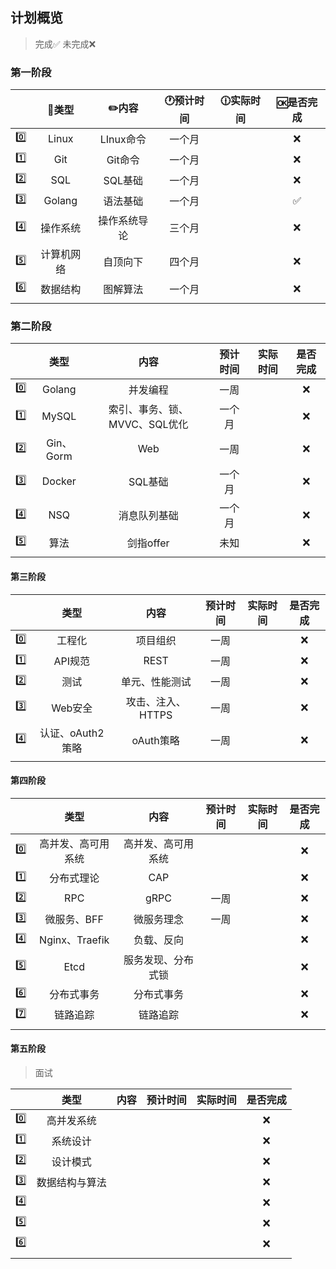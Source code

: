 ## 计划概览

> 完成✅ 未完成❌

### 第一阶段

|      |   🍭类型    |    ✏️内容     | 🕐预计时间 | 🕧实际时间 | 🆗是否完成 |
| ---- | :--------: | :----------: | :-------: | :-------: | :-------: |
| 0️⃣    |   Linux    |  LInux命令   |  一个月   |           |     ❌     |
| 1️⃣    |    Git     |   Git命令    |  一个月   |           |     ❌     |
| 2️⃣    |    SQL     |   SQL基础    |  一个月   |           |     ❌     |
| 3️⃣    |   Golang   |   语法基础   |  一个月   |           |     ✅     |
| 4️⃣    |  操作系统  | 操作系统导论 |  三个月   |           |     ❌     |
| 5️⃣    | 计算机网络 |   自顶向下   |  四个月   |           |     ❌     |
| 6️⃣    |  数据结构  |   图解算法   |  一个月   |           |     ❌     |
|      |            |              |           |           |           |

### 第二阶段

|      |   类型    |             内容              | 预计时间 | 实际时间 | 是否完成 |
| ---- | :-------: | :---------------------------: | :------: | :------: | :------: |
| 0️⃣    |  Golang   |           并发编程            |   一周   |          |    ❌     |
| 1️⃣    |   MySQL   | 索引、事务、锁、MVVC、SQL优化 |  一个月  |          |    ❌     |
| 2️⃣    | Gin、Gorm |              Web              |   一周   |          |    ❌     |
| 3️⃣    |  Docker   |            SQL基础            |  一个月  |          |    ❌     |
| 4️⃣    |    NSQ    |         消息队列基础          |  一个月  |          |    ❌     |
| 5️⃣    |   算法    |           剑指offer           |   未知   |          |    ❌     |
|      |           |                               |          |          |          |

#### 第三阶段

|      |       类型       |       内容        | 预计时间 | 实际时间 | 是否完成 |
| ---- | :--------------: | :---------------: | :------: | :------: | :------: |
| 0️⃣    |      工程化      |     项目组织      |   一周   |          |    ❌     |
| 1️⃣    |     API规范      |       REST        |   一周   |          |    ❌     |
| 2️⃣    |       测试       |  单元、性能测试   |   一周   |          |    ❌     |
| 3️⃣    |     Web安全      | 攻击、注入、HTTPS |   一周   |          |    ❌     |
| 4️⃣    | 认证、oAuth2策略 |     oAuth策略     |   一周   |          |    ❌     |
|      |                  |                   |          |          |          |

#### 第四阶段

|      |        类型        |        内容        | 预计时间 | 实际时间 | 是否完成 |
| ---- | :----------------: | :----------------: | :------: | :------: | :------: |
| 0️⃣    | 高并发、高可用系统 | 高并发、高可用系统 |          |          |    ❌     |
| 1️⃣    |     分布式理论     |        CAP         |          |          |    ❌     |
| 2️⃣    |        RPC         |        gRPC        |   一周   |          |    ❌     |
| 3️⃣    |    微服务、BFF     |     微服务理念     |   一周   |          |    ❌     |
| 4️⃣    |   Nginx、Traefik   |     负载、反向     |          |          |    ❌     |
| 5️⃣    |        Etcd        | 服务发现、分布式锁 |          |          |    ❌     |
| 6️⃣    |     分布式事务     |     分布式事务     |          |          |    ❌     |
| 7️⃣    |      链路追踪      |      链路追踪      |          |          |    ❌     |
|      |                    |                    |          |          |          |

#### 第五阶段

> 面试

|      |      类型      | 内容 | 预计时间 | 实际时间 | 是否完成 |
| ---- | :------------: | :--: | :------: | :------: | :------: |
| 0️⃣    |   高并发系统   |      |          |          |    ❌     |
| 1️⃣    |    系统设计    |      |          |          |    ❌     |
| 2️⃣    |    设计模式    |      |          |          |    ❌     |
| 3️⃣    | 数据结构与算法 |      |          |          |    ❌     |
| 4️⃣    |                |      |          |          |    ❌     |
| 5️⃣    |                |      |          |          |    ❌     |
| 6️⃣    |                |      |          |          |    ❌     |
|      |                |      |          |          |          |